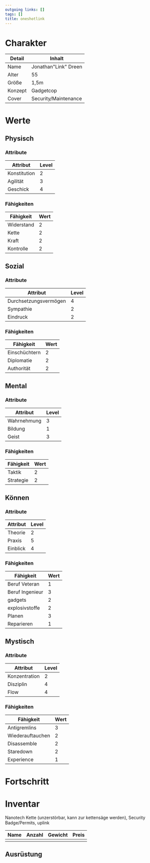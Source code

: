 ```yaml
---
outgoing links: []
tags: []
title: oneshotlink
---
```


# Charakter

| Detail  | Inhalt               |
|---------|----------------------|
| Name    | Jonathan"Link" Dreen |
| Alter   | 55                   |
| Größe   | 1,5m                 |
| Konzept | Gadgetcop            |
| Cover   | Security/Maintenance |

# Werte

## Physisch

### Attribute

| Attribut     | Level |
|--------------|-------|
| Konstitution | 2     |
| Agilität     | 3     |
| Geschick     | 4     |

### Fähigkeiten

| Fähigkeit  | Wert |
|------------|------|
| Widerstand | 2    |
| Kette      | 2    |
| Kraft      | 2    |
| Kontrolle  | 2    |

## Sozial

### Attribute

| Attribut              | Level |
|-----------------------|-------|
| Durchsetzungsvermögen | 4     |
| Sympathie             | 2     |
| Eindruck              | 2     |

### Fähigkeiten

| Fähigkeit     | Wert |
|---------------|------|
| Einschüchtern | 2    |
| Diplomatie    | 2    |
| Authorität    | 2    |

## Mental

### Attribute

| Attribut    | Level |
|-------------|-------|
| Wahrnehmung | 3     |
| Bildung     | 1     |
| Geist       | 3     |

### Fähigkeiten

| Fähigkeit | Wert |
|-----------|------|
| Taktik    | 2    |
| Strategie | 2    |

## Können

### Attribute

| Attribut | Level |
|----------|-------|
| Theorie  | 2     |
| Praxis   | 5     |
| Einblick | 4     |

### Fähigkeiten

| Fähigkeit       | Wert |
|-----------------|------|
| Beruf Veteran   | 1    |
| Beruf Ingenieur | 3    |
| gadgets         | 2    |
| explosivstoffe  | 2    |
| Planen          | 3    |
| Reparieren      | 1    |

## Mystisch

### Attribute

| Attribut      | Level |
|---------------|-------|
| Konzentration | 2     |
| Disziplin     | 4     |
| Flow          | 4     |

### Fähigkeiten

| Fähigkeit        | Wert |
|------------------|------|
| Antigremlins     | 3    |
| Wiederauftauchen | 2    |
| Disassemble      | 2    |
| Staredown        | 2    |
| Experience       | 1    |

# Fortschritt

# Inventar

Nanotech Kette (unzerstörbar, kann zur kettensäge werden), Security Badge/Permits,  uplink

| Name | Anzahl | Gewicht | Preis |
|------|--------|---------|-------|
|      |        |         |       |

## Ausrüstung
